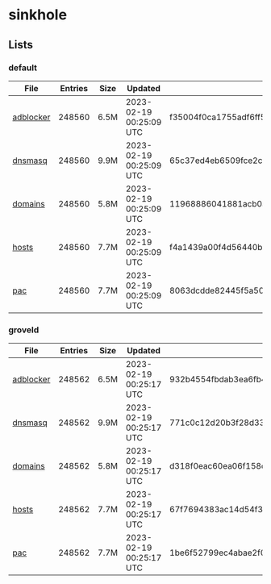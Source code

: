 # sinkhole

## Lists

### default

|File|Entries|Size|Updated|Hash|
|-|-|-|-|-|
|[adblocker](https://raw.githubusercontent.com/groveld/sinkhole/lists/default/adblocker.txt)|248560|6.5M|2023-02-19 00:25:09 UTC|f35004f0ca1755adf6ff56579bc1be6c6f47875976542deb99ae8a31adca9a3f|
|[dnsmasq](https://raw.githubusercontent.com/groveld/sinkhole/lists/default/dnsmasq.txt)|248560|9.9M|2023-02-19 00:25:09 UTC|65c37ed4eb6509fce2c6eb5317ccdee09a2a8e7a2e7cdd1336221d7f5747c6f2|
|[domains](https://raw.githubusercontent.com/groveld/sinkhole/lists/default/domains.txt)|248560|5.8M|2023-02-19 00:25:09 UTC|11968886041881acb0a3cee18e61410299f5934d2da5cdbcf3e97d80c7ddde70|
|[hosts](https://raw.githubusercontent.com/groveld/sinkhole/lists/default/hosts.txt)|248560|7.7M|2023-02-19 00:25:09 UTC|f4a1439a00f4d56440b84d237dd178d971c6c5483a4814e907c2361f142d42cf|
|[pac](https://raw.githubusercontent.com/groveld/sinkhole/lists/default/pac.txt)|248560|7.7M|2023-02-19 00:25:09 UTC|8063dcdde82445f5a5016d59b9ebb55e259cbea9e2e8f865ff588fef190e6c53|

### groveld

|File|Entries|Size|Updated|Hash|
|-|-|-|-|-|
|[adblocker](https://raw.githubusercontent.com/groveld/sinkhole/lists/groveld/adblocker.txt)|248562|6.5M|2023-02-19 00:25:17 UTC|932b4554fbdab3ea6fb4b75a2d3d151c69fb26d1c416e9ce7a9fc40115e8dd3b|
|[dnsmasq](https://raw.githubusercontent.com/groveld/sinkhole/lists/groveld/dnsmasq.txt)|248562|9.9M|2023-02-19 00:25:17 UTC|771c0c12d20b3f28d33d5ab37c10976742aa99fe028e79f7a7fff5663981b2c6|
|[domains](https://raw.githubusercontent.com/groveld/sinkhole/lists/groveld/domains.txt)|248562|5.8M|2023-02-19 00:25:17 UTC|d318f0eac60ea06f158d0c587261de1f166ab03e419982bad18b8feb17b876a6|
|[hosts](https://raw.githubusercontent.com/groveld/sinkhole/lists/groveld/hosts.txt)|248562|7.7M|2023-02-19 00:25:17 UTC|67f7694383ac14d54f3fd1db7800f236fc10f2cdd71e81cb9159278675b51bcd|
|[pac](https://raw.githubusercontent.com/groveld/sinkhole/lists/groveld/pac.txt)|248562|7.7M|2023-02-19 00:25:17 UTC|1be6f52799ec4abae2f062a5d4b48354ff06d2621103c94caedae410bc00395d|
